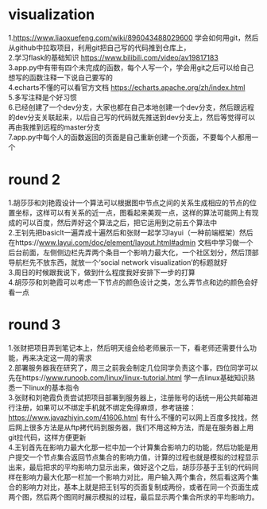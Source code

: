 # visualization
1.https://www.liaoxuefeng.com/wiki/896043488029600
学会如何用git，然后从github中拉取项目，利用git把自己写的代码推到仓库上，<br>
2.学习flask的基础知识 https://www.bilibili.com/video/av19817183<br>
3.app.py中有带有四个未完成的函数，每个人写一个，学会用git之后可以给自己想写的函数注释一下说自己要写的<br>
4.echarts不懂的可以看官方文档 https://echarts.apache.org/zh/index.html<br>
5.多写注释是个好习惯<br>
6.已经创建了一个dev分支，大家也都在自己本地创建一个dev分支，然后跟远程的dev分支关联起来，以后自己写的代码就先推送到dev分支上，然后等觉得可以再由我推到远程的master分支<br>
7.app.py中每个人的函数返回的页面是自己重新创建一个页面，不要每个人都用一个
# round 2
1.胡莎莎和刘艳霞设计一个算法可以根据图中节点之间的关系生成相应的节点的位置坐标，这样可以有关系的近一点，图看起来美观一点，这样的算法可能网上有现成的可以百度，然后弄好这个算法之后，把它运用到之前五个算法中<br>
2.王钊先把basiclt一遍弄成十遍然后和张财一起学习layui（一种前端框架）然后在https://www.layui.com/doc/element/layout.html#admin 文档中学习做一个后台前面，左侧侧边栏先弄两个条目一个影响力最大化，一个社区划分，然后顶部导航栏先不放东西，就放一个‘social network visualization’的标题就好<br>
3.周日的时候跟我说下，做到什么程度我好安排下一步的打算<br>
4.胡莎莎和刘艳霞可以考虑一下节点的颜色设计之类，怎么弄节点和边的颜色会好看一点<br>
# round 3
1.张财把项目弄到笔记本上，然后明天组会给老师展示一下，看老师还需要什么功能，再来决定这一周的需求<br>
2.部署服务器我在研究了，周三之前我会制定几位同学负责这个事，四位同学可以先在https://www.runoob.com/linux/linux-tutorial.html 学一点linux基础知识熟悉一下linux的基本指令<br>
3.张财和刘艳霞负责尝试把项目部署到服务器上，注册账号的话统一用公共邮箱进行注册，如果可以不绑定手机就不绑定免得麻烦，参考链接：https://www.javazhiyin.com/41606.html 有什么不懂的可以网上百度多找找，然后网上很多方法是从ftp拷代码到服务器，我们不用这种方法，而是在服务器上用git拉代码，这样方便更新<br>
4.王钊首先在影响力最大化那一栏中加一个计算集合影响力的功能，然后功能是用户提交一个节点集合返回节点集合的影响力值，计算的过程也就是模拟的过程显示出来，最后把求的平均影响力显示出来，做好这个之后，胡莎莎基于王钊的代码同样在影响力最大化那一栏加一个影响力对比，用户输入两个集合，然后看这两个集合的影响力对比，基本上就是把王钊写的页面复制成两份，或者在同一个页面生成两个图，然后两个图同时展示模拟的过程，最后显示两个集合所求的平均影响力。
